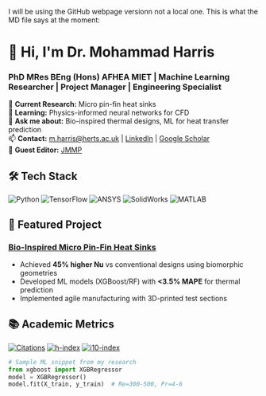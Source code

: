 I will be using the GitHub webpage versionn not a local one. This is what the MD file says at the moment: 

# 👋 Hi, I'm Dr. Mohammad Harris 
### PhD MRes BEng (Hons) AFHEA MIET | Machine Learning Researcher | Project Manager | Engineering Specialist

🔭 **Current Research:** Micro pin-fin heat sinks   
🌱 **Learning:** Physics-informed neural networks for CFD  
💬 **Ask me about:** Bio-inspired thermal designs, ML for heat transfer prediction  
📫 **Contact:** m.harris@herts.ac.uk | [LinkedIn](https://www.linkedin.com/in/mharris07/) | [Google Scholar](https://scholar.google.com/citations?user=TudprTUAAAAJ&hl=en)  
🌱 **Guest Editor:** [JMMP](https://www.mdpi.com/journal/jmmp/special_issues/A8VT14V8C8)

## 🛠️ Tech Stack

![Python](https://img.shields.io/badge/Python-3776AB?logo=python&logoColor=white)
![TensorFlow](https://img.shields.io/badge/TensorFlow-FF6F00?logo=tensorflow&logoColor=white)
![ANSYS](https://img.shields.io/badge/ANSYS-FFB71B?logo=ansys&logoColor=black)
![SolidWorks](https://img.shields.io/badge/SolidWorks-DA1D25?logo=dassaultsystemes&logoColor=white)
![MATLAB](https://img.shields.io/badge/MATLAB-0076A8?logo=mathworks&logoColor=white)

## 🔬 Featured Project
### [Bio-Inspired Micro Pin-Fin Heat Sinks](https://doi.org/10.1016/j.ijheatmasstransfer.2024.126581)
- Achieved **45% higher Nu** vs conventional designs using biomorphic geometries
- Developed ML models (XGBoost/RF) with **<3.5% MAPE** for thermal prediction
- Implemented agile manufacturing with 3D-printed test sections

## 📚 Academic Metrics
[![Citations](https://img.shields.io/badge/Citations-85-blue?logo=googlescholar&logoColor=white)](https://scholar.google.com/citations?user=TudprTUAAAAJ&hl=en)
[![h-index](https://img.shields.io/badge/h--index-4-orange)](https://scholar.google.com/citations?user=TudprTUAAAAJ&hl=en)
[![i10-index](https://img.shields.io/badge/i10--index-2-green)](https://scholar.google.com/citations?user=TudprTUAAAAJ&hl=en)

```python
# Sample ML snippet from my research
from xgboost import XGBRegressor
model = XGBRegressor()
model.fit(X_train, y_train)  # Re=300-500, Pr=4-6
